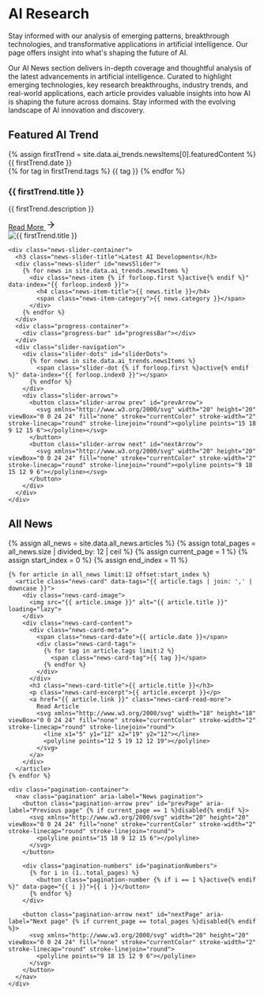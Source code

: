 <link rel="stylesheet" href="/assets/css/research/ai-trends.css">

<!-- Featured AI Trends Section -->
<div class="ai-trends-container">
  <div class="ai-trends-header">
    <h1>AI Research</h1>
    <p>Stay informed with our analysis of emerging patterns, breakthrough technologies, and transformative applications in artificial intelligence. Our page offers insight into what's shaping the future of AI.</p>
  </div>
  
  <div class="attribution-notice">
    <div class="attribution-content">
      <p>Our AI News section delivers in-depth coverage and thoughtful analysis of the latest advancements in artificial intelligence. Curated to highlight emerging technologies, key research breakthroughs, industry trends, and real-world applications, each article provides valuable insights into how AI is shaping the future across domains. Stay informed with the evolving landscape of AI innovation and discovery.</p>
    </div>
  </div>
  
  <div class="featured-trend-card">
    <div class="featured-trend-title-container">
      <h2 class="featured-trend-title-primary">Featured AI Trend</h2>
    </div>
    <div class="featured-trend-content" id="featuredContent">
      <!-- First trend is pre-rendered -->
      {% assign firstTrend = site.data.ai_trends.newsItems[0].featuredContent %}
      <div class="featured-trend-info">
        <div class="trend-meta">
          <span class="trend-date">{{ firstTrend.date }}</span>
          <div class="trend-tags">
            {% for tag in firstTrend.tags %}
              <span class="trend-tag">{{ tag }}</span>
            {% endfor %}
          </div>
        </div>
        <h3 class="trend-title">{{ firstTrend.title }}</h3>
        <p class="trend-description">{{ firstTrend.description }}</p>
        <a href="{{ firstTrend.link }}" class="trend-read-more">
          Read More
          <svg xmlns="http://www.w3.org/2000/svg" width="20" height="20" viewBox="0 0 24 24" fill="none" stroke="currentColor" stroke-width="2" stroke-linecap="round" stroke-linejoin="round"><line x1="5" y1="12" x2="19" y2="12"></line><polyline points="12 5 19 12 12 19"></polyline></svg>
        </a>
      </div>
      <div class="featured-trend-image">
        <img src="{{ firstTrend.image }}" alt="{{ firstTrend.title }}">
      </div>
    </div>
    
    <div class="news-slider-container">
      <h3 class="news-slider-title">Latest AI Developments</h3>
      <div class="news-slider" id="newsSlider">
        {% for news in site.data.ai_trends.newsItems %}
          <div class="news-item {% if forloop.first %}active{% endif %}" data-index="{{ forloop.index0 }}">
            <h4 class="news-item-title">{{ news.title }}</h4>
            <span class="news-item-category">{{ news.category }}</span>
          </div>
        {% endfor %}
      </div>
      <div class="progress-container">
        <div class="progress-bar" id="progressBar"></div>
      </div>
      <div class="slider-navigation">
        <div class="slider-dots" id="sliderDots">
          {% for news in site.data.ai_trends.newsItems %}
            <span class="slider-dot {% if forloop.first %}active{% endif %}" data-index="{{ forloop.index0 }}"></span>
          {% endfor %}
        </div>
        <div class="slider-arrows">
          <button class="slider-arrow prev" id="prevArrow">
            <svg xmlns="http://www.w3.org/2000/svg" width="20" height="20" viewBox="0 0 24 24" fill="none" stroke="currentColor" stroke-width="2" stroke-linecap="round" stroke-linejoin="round"><polyline points="15 18 9 12 15 6"></polyline></svg>
          </button>
          <button class="slider-arrow next" id="nextArrow">
            <svg xmlns="http://www.w3.org/2000/svg" width="20" height="20" viewBox="0 0 24 24" fill="none" stroke="currentColor" stroke-width="2" stroke-linecap="round" stroke-linejoin="round"><polyline points="9 18 15 12 9 6"></polyline></svg>
          </button>
        </div>
      </div>
    </div>
  </div>
</div>
<!-- All News Section -->
<section class="all-news-section">
  <div class="all-news-header">
    <h2 class="all-news-title">All News</h2>
  </div>
  
  <div class="news-grid" id="newsGrid">
    {% assign all_news = site.data.all_news.articles %}
    {% assign total_pages = all_news.size | divided_by: 12 | ceil %}
    {% assign current_page = 1 %}
    {% assign start_index = 0 %}
    {% assign end_index = 11 %}
    
    {% for article in all_news limit:12 offset:start_index %}
      <article class="news-card" data-tags="{{ article.tags | join: ',' | downcase }}">
        <div class="news-card-image">
          <img src="{{ article.image }}" alt="{{ article.title }}" loading="lazy">
        </div>
        <div class="news-card-content">
          <div class="news-card-meta">
            <span class="news-card-date">{{ article.date }}</span>
            <div class="news-card-tags">
              {% for tag in article.tags limit:2 %}
                <span class="news-card-tag">{{ tag }}</span>
              {% endfor %}
            </div>
          </div>
          <h3 class="news-card-title">{{ article.title }}</h3>
          <p class="news-card-excerpt">{{ article.excerpt }}</p>
          <a href="{{ article.link }}" class="news-card-read-more">
            Read Article
            <svg xmlns="http://www.w3.org/2000/svg" width="18" height="18" viewBox="0 0 24 24" fill="none" stroke="currentColor" stroke-width="2" stroke-linecap="round" stroke-linejoin="round">
              <line x1="5" y1="12" x2="19" y2="12"></line>
              <polyline points="12 5 19 12 12 19"></polyline>
            </svg>
          </a>
        </div>
      </article>
    {% endfor %}
  </div>
  
    <div class="pagination-container">
      <nav class="pagination" aria-label="News pagination">
        <button class="pagination-arrow prev" id="prevPage" aria-label="Previous page" {% if current_page == 1 %}disabled{% endif %}>
          <svg xmlns="http://www.w3.org/2000/svg" width="20" height="20" viewBox="0 0 24 24" fill="none" stroke="currentColor" stroke-width="2" stroke-linecap="round" stroke-linejoin="round">
            <polyline points="15 18 9 12 15 6"></polyline>
          </svg>
        </button>
        
        <div class="pagination-numbers" id="paginationNumbers">
          {% for i in (1..total_pages) %}
            <button class="pagination-number {% if i == 1 %}active{% endif %}" data-page="{{ i }}">{{ i }}</button>
          {% endfor %}
        </div>
        
        <button class="pagination-arrow next" id="nextPage" aria-label="Next page" {% if current_page == total_pages %}disabled{% endif %}>
          <svg xmlns="http://www.w3.org/2000/svg" width="20" height="20" viewBox="0 0 24 24" fill="none" stroke="currentColor" stroke-width="2" stroke-linecap="round" stroke-linejoin="round">
            <polyline points="9 18 15 12 9 6"></polyline>
          </svg>
        </button>
      </nav>
    </div>
</section>

<script>
document.addEventListener('DOMContentLoaded', function() {
  // ===== FEATURED TRENDS SECTION =====
  
  // Get DOM elements for featured section
  const featuredContent = document.getElementById('featuredContent');
  const sliderContainer = document.getElementById('newsSlider');
  const dotsContainer = document.getElementById('sliderDots');
  const prevArrow = document.getElementById('prevArrow');
  const nextArrow = document.getElementById('nextArrow');
  const progressBar = document.getElementById('progressBar');
  
  // Variables for progress and auto-rotation
  let currentIndex = 0;
  let progressInterval;
  const transitionTime = 5000; // 5 seconds
  const updateInterval = 50; // Update progress every 50ms for smooth animation
  let progress = 0;
  
  // Load data from Jekyll
  const trendsData = {
    newsItems: [
      {% for news in site.data.ai_trends.newsItems %}
        {
          id: "{{ news.id }}",
          title: "{{ news.title }}",
          category: "{{ news.category }}",
          featuredContent: {
            title: "{{ news.featuredContent.title }}",
            date: "{{ news.featuredContent.date }}",
            description: "{{ news.featuredContent.description | escape }}",
            tags: [{% for tag in news.featuredContent.tags %}"{{ tag }}"{% unless forloop.last %},{% endunless %}{% endfor %}],
            image: "{{ news.featuredContent.image }}",
            link: "{{ news.featuredContent.link }}"
          }
        }{% unless forloop.last %},{% endunless %}
      {% endfor %}
    ]
  };
  
  // Function to generate featured trend HTML
  function generateFeaturedTrendHTML(featuredItem) {
    return `
      <div class="featured-trend-info">
        <div class="trend-meta">
          <span class="trend-date">${featuredItem.date}</span>
          <div class="trend-tags">
            ${featuredItem.tags.map(tag => `<span class="trend-tag">${tag}</span>`).join('')}
          </div>
        </div>
        <h3 class="trend-title">${featuredItem.title}</h3>
        <p class="trend-description">${featuredItem.description}</p>
        <a href="${featuredItem.link}" class="trend-read-more">
          Read More
          <svg xmlns="http://www.w3.org/2000/svg" width="20" height="20" viewBox="0 0 24 24" fill="none" stroke="currentColor" stroke-width="2" stroke-linecap="round" stroke-linejoin="round"><line x1="5" y1="12" x2="19" y2="12"></line><polyline points="12 5 19 12 12 19"></polyline></svg>
        </a>
      </div>
      <div class="featured-trend-image">
        <img src="${featuredItem.image}" alt="${featuredItem.title}">
      </div>
    `;
  }

  // Set up event listeners for featured section
  function setupFeaturedEventListeners() {
    // News items click event
    document.querySelectorAll('.news-item').forEach(item => {
      item.addEventListener('click', function() {
        const index = parseInt(this.dataset.index);
        setActiveItem(index);
      });
    });

    // Dots click event
    document.querySelectorAll('.slider-dot').forEach(dot => {
      dot.addEventListener('click', function() {
        const index = parseInt(this.dataset.index);
        setActiveItem(index);
      });
    });

    // Previous arrow click
    prevArrow.addEventListener('click', () => {
      const newIndex = currentIndex === 0 ? trendsData.newsItems.length - 1 : currentIndex - 1;
      setActiveItem(newIndex);
    });

    // Next arrow click
    nextArrow.addEventListener('click', () => {
      const newIndex = currentIndex === trendsData.newsItems.length - 1 ? 0 : currentIndex + 1;
      setActiveItem(newIndex);
    });

    // Touch events for mobile swipe
    let touchStartX = 0;
    let touchEndX = 0;

    sliderContainer.addEventListener('touchstart', (e) => {
      touchStartX = e.changedTouches[0].screenX;
    });

    sliderContainer.addEventListener('touchend', (e) => {
      touchEndX = e.changedTouches[0].screenX;
      handleSwipe();
    });
  }

  // Set active item for featured section
  function setActiveItem(index) {
    // Skip if already on this item
    if (currentIndex === index) {
      return;
    }

    // Remove active class from all items and dots
    document.querySelectorAll('.news-item').forEach(item => {
      item.classList.remove('active');
    });
    document.querySelectorAll('.slider-dot').forEach(dot => {
      dot.classList.remove('active');
    });

    // Add active class to current item and dot
    document.querySelector(`.news-item[data-index="${index}"]`).classList.add('active');
    document.querySelector(`.slider-dot[data-index="${index}"]`).classList.add('active');

    // Scroll to active item
    const activeItem = document.querySelector(`.news-item[data-index="${index}"]`);
    sliderContainer.scrollLeft = activeItem.offsetLeft - sliderContainer.offsetWidth / 2 + activeItem.offsetWidth / 2;

    // Update current index
    currentIndex = index;

    // Update featured trend content
    featuredContent.innerHTML = generateFeaturedTrendHTML(trendsData.newsItems[index].featuredContent);

    // Reset progress when changing items
    resetProgress();
  }

  // Handle swipe gestures for featured section
  function handleSwipe() {
    if (touchEndX < touchStartX - 50) {
      // Swipe left - show next
      const newIndex = currentIndex === trendsData.newsItems.length - 1 ? 0 : currentIndex + 1;
      setActiveItem(newIndex);
    } else if (touchEndX > touchStartX + 50) {
      // Swipe right - show previous
      const newIndex = currentIndex === 0 ? trendsData.newsItems.length - 1 : currentIndex - 1;
      setActiveItem(newIndex);
    }
  }

  // Progress bar functionality
  function updateProgress() {
    progress += (updateInterval / transitionTime) * 100;
    progressBar.style.width = `${progress}%`;
    
    if (progress >= 100) {
      // Move to next slide
      const newIndex = currentIndex === trendsData.newsItems.length - 1 ? 0 : currentIndex + 1;
      setActiveItem(newIndex);
    }
  }

  // Reset and restart the progress bar
  function resetProgress() {
    // Clear existing interval
    clearInterval(progressInterval);
    
    // Reset progress to 0
    progress = 0;
    progressBar.style.width = '0%';
    
    // Start the interval (always running, no pause on hover)
    progressInterval = setInterval(updateProgress, updateInterval);
  }

  // Initialize featured section
  setupFeaturedEventListeners();
  resetProgress();
  
  // ===== NEWS GRID SECTION =====

  // Elements for news grid
  const newsGrid = document.getElementById('newsGrid');
  const paginationNumbers = document.getElementById('paginationNumbers');
  const prevPageButton = document.getElementById('prevPage');
  const nextPageButton = document.getElementById('nextPage');

  // Variables for news grid
  let currentPage = 1;
  const itemsPerPage = 12;
  // Load ALL news data directly from Jekyll into this JS variable
  let allNewsData = [
    {% for article in site.data.all_news.articles %}
      {
        title: "{{ article.title | escape }}",
        date: "{{ article.date }}",
        tags: [{% for tag in article.tags %}"{{ tag | escape }}"{% unless forloop.last %},{% endunless %}{% endfor %}],
        image: "{{ article.image }}",
        excerpt: "{{ article.excerpt | escape }}",
        link: "{{ article.link }}"
      }{% unless forloop.last %},{% endunless %}
    {% endfor %}
  ];

  // Create an observer for lazy loading images
  const lazyLoadObserver = new IntersectionObserver((entries, observer) => {
    entries.forEach(entry => {
      if (entry.isIntersecting) {
        const img = entry.target;
        // Check if data-src exists before setting src
        if (img.dataset.src) {
          img.src = img.dataset.src;
          img.removeAttribute('data-src');
        }
        observer.unobserve(img);
      }
    });
  }, { rootMargin: "200px" });

  // Function to generate HTML for a single news card
  function generateNewsCardHTML(article) {
    const tagsHTML = article.tags.map(tag => `<span class="news-card-tag">${tag}</span>`).slice(0, 2).join(''); // Limit to 2 tags
    return `
      <article class="news-card" data-tags="${article.tags.join(',').toLowerCase()}">
        <div class="news-card-image">
          <img src="data:image/svg+xml,%3Csvg xmlns='http://www.w3.org/2000/svg' viewBox='0 0 1 1'%3E%3C/svg%3E"
               data-src="${article.image}" alt="${article.title}" loading="lazy">
        </div>
        <div class="news-card-content">
          <div class="news-card-meta">
            <span class="news-card-date">${article.date}</span>
            <div class="news-card-tags">
              ${tagsHTML}
            </div>
          </div>
          <h3 class="news-card-title">${article.title}</h3>
          <p class="news-card-excerpt">${article.excerpt}</p>
          <a href="${article.link}" class="news-card-read-more">
            Read Article
            <svg xmlns="http://www.w3.org/2000/svg" width="18" height="18" viewBox="0 0 24 24" fill="none" stroke="currentColor" stroke-width="2" stroke-linecap="round" stroke-linejoin="round">
              <line x1="5" y1="12" x2="19" y2="12"></line>
              <polyline points="12 5 19 12 12 19"></polyline>
            </svg>
          </a>
        </div>
      </article>
    `;
  }


  // Function to render news grid for a specific page
  function renderNewsGrid(page) {
    // Clear current grid
    newsGrid.innerHTML = '';

    // Calculate indexes
    const startIndex = (page - 1) * itemsPerPage;
    const endIndex = Math.min(startIndex + itemsPerPage, allNewsData.length);

    // Add news items for current page
    for (let i = startIndex; i < endIndex; i++) {
      const article = allNewsData[i];
      const articleHTML = generateNewsCardHTML(article);
      const tempDiv = document.createElement('div'); // Use a temp div to create DOM element
      tempDiv.innerHTML = articleHTML.trim();
      const articleElement = tempDiv.firstChild; // Get the article element

      newsGrid.appendChild(articleElement);

      // Apply lazy loading to images
      const img = articleElement.querySelector('img');
      if (img && img.dataset.src) {
        lazyLoadObserver.observe(img);
      }
    }

    // Update current page
    currentPage = page;

    // Update pagination buttons state
    updatePaginationButtons();
  }

  // Function to update pagination (page numbers)
  function updatePagination() {
    const totalPages = Math.ceil(allNewsData.length / itemsPerPage);

    // Clear pagination numbers
    paginationNumbers.innerHTML = '';

    // Add page numbers
    for (let i = 1; i <= totalPages; i++) {
      const pageButton = document.createElement('button');
      pageButton.className = `pagination-number ${i === currentPage ? 'active' : ''}`;
      pageButton.textContent = i;
      pageButton.dataset.page = i;
      pageButton.addEventListener('click', () => {
        if (i !== currentPage) {
          renderNewsGrid(i);
          // Scroll to the news grid section when changing page
          window.scrollTo({
            top: document.querySelector('.all-news-section').offsetTop - 100, // Adjust offset as needed
            behavior: 'smooth'
          });
        }
      });
      paginationNumbers.appendChild(pageButton);
    }
  }

  // Function to update pagination buttons (prev/next) state
  function updatePaginationButtons() {
    const totalPages = Math.ceil(allNewsData.length / itemsPerPage);

    // Update active state of page numbers
    document.querySelectorAll('.pagination-number').forEach(button => {
      button.classList.toggle('active', parseInt(button.dataset.page) === currentPage);
    });

    // Update prev/next buttons
    prevPageButton.disabled = currentPage === 1;
    nextPageButton.disabled = currentPage === totalPages || allNewsData.length === 0; // Also disable if no data
  }

  // Event listeners for pagination
  if (prevPageButton) {
    prevPageButton.addEventListener('click', () => {
      if (currentPage > 1) {
        renderNewsGrid(currentPage - 1);
        window.scrollTo({
          top: document.querySelector('.all-news-section').offsetTop - 100,
          behavior: 'smooth'
        });
      }
    });
  }

  if (nextPageButton) {
    nextPageButton.addEventListener('click', () => {
      const totalPages = Math.ceil(allNewsData.length / itemsPerPage);
      if (currentPage < totalPages) {
        renderNewsGrid(currentPage + 1);
        window.scrollTo({
          top: document.querySelector('.all-news-section').offsetTop - 100,
          behavior: 'smooth'
        });
      }
    });
  }

  // Initialize news grid if elements exist and data is loaded
  if (newsGrid && paginationNumbers && allNewsData.length > 0) {
     // Initial rendering and pagination setup
    renderNewsGrid(1); // Render the first page
    updatePagination(); // Create pagination numbers
    updatePaginationButtons(); // Set initial button states
  } else if (newsGrid) {
      // Handle case where no news data is available
      newsGrid.innerHTML = '<p>No news articles found.</p>';
       if (paginationNumbers) paginationNumbers.innerHTML = '';
       if (prevPageButton) prevPageButton.disabled = true;
       if (nextPageButton) nextPageButton.disabled = true;
  }

});
</script>
